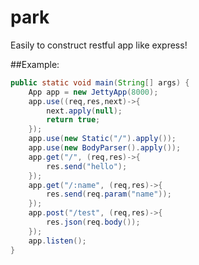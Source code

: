 park
====

Easily to construct restful app like express!


##Example:
```java
public static void main(String[] args) {
	App app = new JettyApp(8000);
	app.use((req,res,next)->{
		next.apply(null);
		return true;
	});
	app.use(new Static("/").apply());
	app.use(new BodyParser().apply());
	app.get("/", (req,res)->{
		res.send("hello");
	});
	app.get("/:name", (req,res)->{
		res.send(req.param("name"));
	});
	app.post("/test", (req,res)->{
		res.json(req.body());
	});
	app.listen();
}
```
